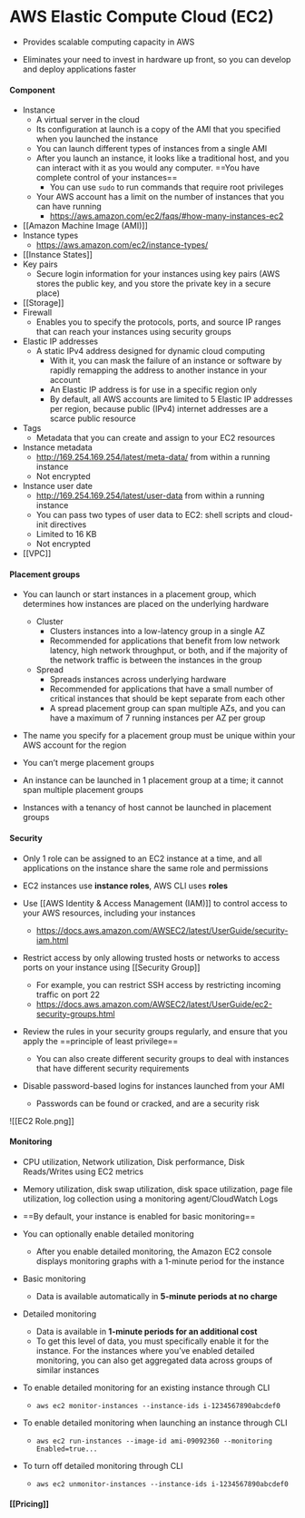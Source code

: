 # AWS Elastic Compute Cloud (EC2)

- Provides scalable computing capacity in AWS 

- Eliminates your need to invest in hardware up front, so you can develop and deploy applications faster

#### Component

- Instance
	- A virtual server in the cloud
	- Its configuration at launch is a copy of the AMI that you specified when you launched the instance
	- You can launch different types of instances from a single AMI
	- After you launch an instance, it looks like a traditional host, and you can interact with it as you would any computer. ==You have complete control of your instances==
		- You can use `sudo` to run commands that require root privileges
	- Your AWS account has a limit on the number of instances that you can have running
		- https://aws.amazon.com/ec2/faqs/#how-many-instances-ec2
- [[Amazon Machine Image (AMI)]]
- Instance types
	- https://aws.amazon.com/ec2/instance-types/
- [[Instance States]]
- Key pairs
	- Secure login information for your instances using key pairs (AWS stores the public key, and you store the private key in a secure place)
- [[Storage]]
- Firewall
	- Enables you to specify the protocols, ports, and source IP ranges that can reach your instances using security groups
- Elastic IP addresses
	-  A static IPv4 address designed for dynamic cloud computing
		-  With it, you can mask the failure of an instance or software by rapidly remapping the address to another instance in your account
		-  An Elastic IP address is for use in a specific region only
		-  By default, all AWS accounts are limited to 5 Elastic IP addresses per region, because public (IPv4) internet addresses are a scarce public resource
- Tags
	- Metadata that you can create and assign to your EC2 resources
- Instance metadata
	- http://169.254.169.254/latest/meta-data/ from within a running instance
	- Not encrypted
- Instance user date
	- http://169.254.169.254/latest/user-data from within a running instance
	- You can pass two types of user data to EC2: shell scripts and cloud-init directives
	- Limited to 16 KB
	- Not encrypted
- [[VPC]]


#### Placement groups

- You can launch or start instances in a placement group, which determines how instances are placed on the underlying hardware
	- Cluster 
		- Clusters instances into a low-latency group in a single AZ
		- Recommended for applications that benefit from low network latency, high network throughput, or both, and if the majority of the network traffic is between the instances in the group
	- Spread
		- Spreads instances across underlying hardware
		- Recommended for applications that have a small number of critical instances that should be kept separate from each other
		- A spread placement group can span multiple AZs, and you can have a maximum of 7 running instances per AZ per group

- The name you specify for a placement group must be unique within your AWS account for the region

- You can’t merge placement groups

- An instance can be launched in 1 placement group at a time; it cannot span multiple placement groups

- Instances with a tenancy of host cannot be launched in placement groups

#### Security
- Only 1 role can be assigned to an EC2 instance at a time, and all applications on the instance share the same role and permissions

- EC2 instances use **instance roles**, AWS CLI uses **roles**

- Use [[AWS Identity & Access Management (IAM)]] to control access to your AWS resources, including your instances
	- https://docs.aws.amazon.com/AWSEC2/latest/UserGuide/security-iam.html

- Restrict access by only allowing trusted hosts or networks to access ports on your instance using [[Security Group]]
	- For example, you can restrict SSH access by restricting incoming traffic on port 22
	- https://docs.aws.amazon.com/AWSEC2/latest/UserGuide/ec2-security-groups.html

- Review the rules in your security groups regularly, and ensure that you apply the ==principle of least privilege==
	- You can also create different security groups to deal with instances that have different security requirements

- Disable password-based logins for instances launched from your AMI
	- Passwords can be found or cracked, and are a security risk

![[EC2 Role.png]]

#### Monitoring

- CPU utilization, Network utilization, Disk performance, Disk Reads/Writes using EC2 metrics
- Memory utilization, disk swap utilization, disk space utilization, page file utilization, log collection using a monitoring agent/CloudWatch Logs
- ==By default, your instance is enabled for basic monitoring==
- You can optionally enable detailed monitoring
	- After you enable detailed monitoring, the Amazon EC2 console displays monitoring graphs with a 1-minute period for the instance
- Basic monitoring
	- Data is available automatically in **5-minute periods at no charge**
- Detailed monitoring
	- Data is available in **1-minute periods for an additional cost**
	- To get this level of data, you must specifically enable it for the instance. For the instances where you’ve enabled detailed monitoring, you can also get aggregated data across groups of similar instances

- To enable detailed monitoring for an existing instance through CLI
	- `aws ec2 monitor-instances --instance-ids i-1234567890abcdef0`
- To enable detailed monitoring when launching an instance through CLI
	- `aws ec2 run-instances --image-id ami-09092360 --monitoring Enabled=true...`
- To turn off detailed monitoring through CLI
	- `aws ec2 unmonitor-instances --instance-ids i-1234567890abcdef0`

#### [[Pricing]]

